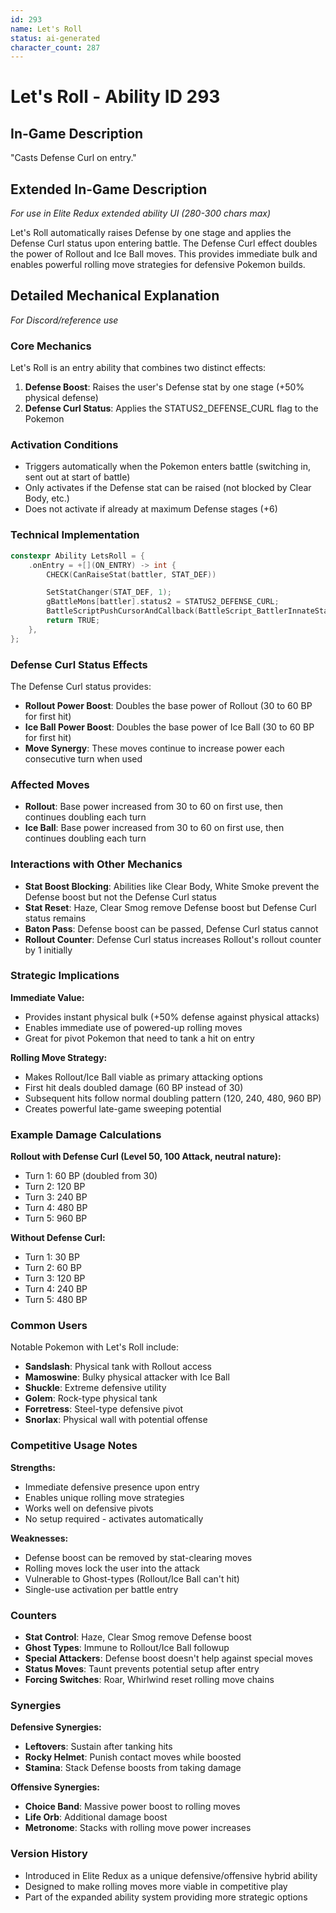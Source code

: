 ```yaml
---
id: 293
name: Let's Roll
status: ai-generated
character_count: 287
---
```


# Let's Roll - Ability ID 293

## In-Game Description
"Casts Defense Curl on entry."

## Extended In-Game Description
*For use in Elite Redux extended ability UI (280-300 chars max)*

Let's Roll automatically raises Defense by one stage and applies the Defense Curl status upon entering battle. The Defense Curl effect doubles the power of Rollout and Ice Ball moves. This provides immediate bulk and enables powerful rolling move strategies for defensive Pokemon builds.

## Detailed Mechanical Explanation
*For Discord/reference use*

### Core Mechanics
Let's Roll is an entry ability that combines two distinct effects:
1. **Defense Boost**: Raises the user's Defense stat by one stage (+50% physical defense)
2. **Defense Curl Status**: Applies the STATUS2_DEFENSE_CURL flag to the Pokemon

### Activation Conditions
- Triggers automatically when the Pokemon enters battle (switching in, sent out at start of battle)
- Only activates if the Defense stat can be raised (not blocked by Clear Body, etc.)
- Does not activate if already at maximum Defense stages (+6)

### Technical Implementation
```cpp
constexpr Ability LetsRoll = {
    .onEntry = +[](ON_ENTRY) -> int {
        CHECK(CanRaiseStat(battler, STAT_DEF))

        SetStatChanger(STAT_DEF, 1);
        gBattleMons[battler].status2 = STATUS2_DEFENSE_CURL;
        BattleScriptPushCursorAndCallback(BattleScript_BattlerInnateStatRaiseOnSwitchIn);
        return TRUE;
    },
};
```

### Defense Curl Status Effects
The Defense Curl status provides:
- **Rollout Power Boost**: Doubles the base power of Rollout (30 to 60 BP for first hit)
- **Ice Ball Power Boost**: Doubles the base power of Ice Ball (30 to 60 BP for first hit)
- **Move Synergy**: These moves continue to increase power each consecutive turn when used

### Affected Moves
- **Rollout**: Base power increased from 30 to 60 on first use, then continues doubling each turn
- **Ice Ball**: Base power increased from 30 to 60 on first use, then continues doubling each turn

### Interactions with Other Mechanics
- **Stat Boost Blocking**: Abilities like Clear Body, White Smoke prevent the Defense boost but not the Defense Curl status
- **Stat Reset**: Haze, Clear Smog remove Defense boost but Defense Curl status remains
- **Baton Pass**: Defense boost can be passed, Defense Curl status cannot
- **Rollout Counter**: Defense Curl status increases Rollout's rollout counter by 1 initially

### Strategic Implications
**Immediate Value:**
- Provides instant physical bulk (+50% defense against physical attacks)
- Enables immediate use of powered-up rolling moves
- Great for pivot Pokemon that need to tank a hit on entry

**Rolling Move Strategy:**
- Makes Rollout/Ice Ball viable as primary attacking options
- First hit deals doubled damage (60 BP instead of 30)
- Subsequent hits follow normal doubling pattern (120, 240, 480, 960 BP)
- Creates powerful late-game sweeping potential

### Example Damage Calculations
**Rollout with Defense Curl (Level 50, 100 Attack, neutral nature):**
- Turn 1: 60 BP (doubled from 30)
- Turn 2: 120 BP 
- Turn 3: 240 BP
- Turn 4: 480 BP
- Turn 5: 960 BP

**Without Defense Curl:**
- Turn 1: 30 BP
- Turn 2: 60 BP
- Turn 3: 120 BP
- Turn 4: 240 BP
- Turn 5: 480 BP

### Common Users
Notable Pokemon with Let's Roll include:
- **Sandslash**: Physical tank with Rollout access
- **Mamoswine**: Bulky physical attacker with Ice Ball
- **Shuckle**: Extreme defensive utility
- **Golem**: Rock-type physical tank
- **Forretress**: Steel-type defensive pivot
- **Snorlax**: Physical wall with potential offense

### Competitive Usage Notes
**Strengths:**
- Immediate defensive presence upon entry
- Enables unique rolling move strategies
- Works well on defensive pivots
- No setup required - activates automatically

**Weaknesses:**
- Defense boost can be removed by stat-clearing moves
- Rolling moves lock the user into the attack
- Vulnerable to Ghost-types (Rollout/Ice Ball can't hit)
- Single-use activation per battle entry

### Counters
- **Stat Control**: Haze, Clear Smog remove Defense boost
- **Ghost Types**: Immune to Rollout/Ice Ball followup
- **Special Attackers**: Defense boost doesn't help against special moves
- **Status Moves**: Taunt prevents potential setup after entry
- **Forcing Switches**: Roar, Whirlwind reset rolling move chains

### Synergies
**Defensive Synergies:**
- **Leftovers**: Sustain after tanking hits
- **Rocky Helmet**: Punish contact moves while boosted
- **Stamina**: Stack Defense boosts from taking damage

**Offensive Synergies:**
- **Choice Band**: Massive power boost to rolling moves
- **Life Orb**: Additional damage boost
- **Metronome**: Stacks with rolling move power increases

### Version History
- Introduced in Elite Redux as a unique defensive/offensive hybrid ability
- Designed to make rolling moves more viable in competitive play
- Part of the expanded ability system providing more strategic options